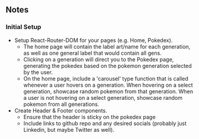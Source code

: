 ## Notes

### Initial Setup

- Setup React-Router-DOM for your pages (e.g. Home, Pokedex).
  - The home page will contain the label art/name for each generation, as well as one general label that would contain all gens.
  - Clicking on a generation will direct you to the Pokedex page, generating the pokedex based on the pokemon generation selected by the user.
  - On the home page, include a 'carousel' type function that is called whenever a user hovers on a generation. When hovering on a select generation, showcase random pokemon from that generation. When a user is not hovering on a select generation, showcase random pokemon from all generations.
- Create Header & Footer components.
  - Ensure that the header is sticky on the pokedex page
  - Include links to github repo and any desired socials (probably just Linkedin, but maybe Twitter as well).
